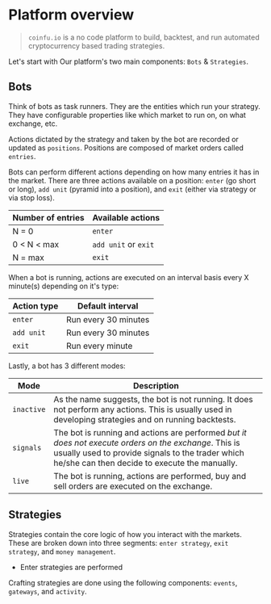 # Platform overview

> `coinfu.io` is a no code platform to build, backtest, and run automated cryptocurrency based trading strategies.

Let's start with Our platform's two main components: `Bots` & `Strategies`.

## Bots
Think of bots as task runners. They are the entities which run your strategy. They have configurable properties like which market to run on, on what exchange, etc.

Actions dictated by the strategy and taken by the bot are recorded or updated as `positions`. Positions are composed of market orders called `entries`.

Bots can perform different actions depending on how many entries it has in the market. There are three actions available on a position: `enter` (go short or long), `add unit` (pyramid into a position), and `exit` (either via strategy or via stop loss).

Number of entries | Available actions
--- | ---
N = 0 | `enter`
0 < N < max | `add unit` or `exit`
N = max | `exit`

When a bot is running, actions are executed on an interval basis every X minute(s) depending on it's type:

Action type | Default interval
--- | ---
`enter` | Run every 30 minutes
`add unit` | Run every 30 minutes
`exit` | Run every minute

Lastly, a bot has 3 different modes:

Mode | Description
--- | ---
`inactive` | As the name suggests, the bot is not running. It does not perform any actions. This is usually used in developing strategies and on running backtests.
`signals` | The bot is running and actions are performed _but it does not execute orders on the exchange_. This is usually used to provide signals to the trader which he/she can then decide to execute the manually.
`live` | The bot is running, actions are performed, buy and sell orders are executed on the exchange.

## Strategies
Strategies contain the core logic of how you interact with the markets. These are broken down into three segments: `enter strategy`, `exit strategy`, and `money management`.
  - Enter strategies are performed 

Crafting strategies are done using the following components: `events`, `gateways`, and `activity`.

